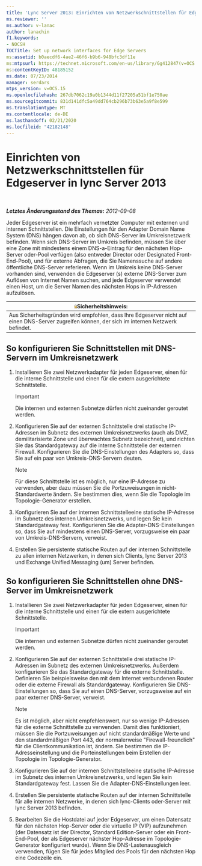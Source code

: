 ```yaml
---
title: 'Lync Server 2013: Einrichten von Netzwerkschnittstellen für Edgeserver'
ms.reviewer: ''
ms.author: v-lanac
author: lanachin
f1.keywords:
- NOCSH
TOCTitle: Set up network interfaces for Edge Servers
ms:assetid: b0aecdf6-4ae2-46f6-b9b6-948bfc3df11e
ms:mtpsurl: https://technet.microsoft.com/en-us/library/Gg412847(v=OCS.15)
ms:contentKeyID: 48185152
ms.date: 07/23/2014
manager: serdars
mtps_version: v=OCS.15
ms.openlocfilehash: 267db7062c19a0b1344d11f27205a51bf1e750ae
ms.sourcegitcommit: 831d141dfc5a49dd764cb296b73b63e5a9f8e599
ms.translationtype: MT
ms.contentlocale: de-DE
ms.lasthandoff: 02/21/2020
ms.locfileid: "42182148"
---
```

<div data-xmlns="http://www.w3.org/1999/xhtml">

<div class="topic" data-xmlns="http://www.w3.org/1999/xhtml" data-msxsl="urn:schemas-microsoft-com:xslt" data-cs="https://msdn.microsoft.com/">

<div data-asp="https://msdn2.microsoft.com/asp">

# <a name="set-up-network-interfaces-for-edge-servers-in-lync-server-2013"></a>Einrichten von Netzwerkschnittstellen für Edgeserver in lync Server 2013

</div>

<div id="mainSection">

<div id="mainBody">

<span> </span>

_**Letztes Änderungsstand des Themas:** 2012-09-08_

Jeder Edgeserver ist ein mehrfach vernetzter Computer mit externen und internen Schnittstellen. Die Einstellungen für den Adapter Domain Name System (DNS) hängen davon ab, ob sich DNS-Server im Umkreisnetzwerk befinden. Wenn sich DNS-Server im Umkreis befinden, müssen Sie über eine Zone mit mindestens einem DNS-a-Eintrag für den nächsten Hop-Server oder-Pool verfügen (also entweder Director oder Designated Front-End-Pool), und für externe Abfragen, die Sie Namenssuche auf andere öffentliche DNS-Server referieren. Wenn im Umkreis keine DNS-Server vorhanden sind, verwenden die Edgeserver (s) externe DNS-Server zum Auflösen von Internet Namen suchen, und jede Edgeserver verwendet einen Host, um die Server Namen des nächsten Hops in IP-Adressen aufzulösen.

<div>

<table>
<thead>
<tr class="header">
<th><img src="images/Gg398321.security(OCS.15).gif" title="Sicherheits" alt="security" />Sicherheitshinweis:</th>
</tr>
</thead>
<tbody>
<tr class="odd">
<td>Aus Sicherheitsgründen wird empfohlen, dass Ihre Edgeserver nicht auf einen DNS-Server zugreifen können, der sich im internen Netzwerk befindet.</td>
</tr>
</tbody>
</table>


</div>

<div>

## <a name="to-configure-interfaces-with-dns-servers-in-the-perimeter-network"></a>So konfigurieren Sie Schnittstellen mit DNS-Servern im Umkreisnetzwerk

1.  Installieren Sie zwei Netzwerkadapter für jeden Edgeserver, einen für die interne Schnittstelle und einen für die extern ausgerichtete Schnittstelle.
    
    <div>
    

    > [!IMPORTANT]  
    > Die internen und externen Subnetze dürfen nicht zueinander geroutet werden.

    
    </div>

2.  Konfigurieren Sie auf der externen Schnittstelle drei statische IP-Adressen im Subnetz des externen Umkreisnetzwerks (auch als DMZ, demilitarisierte Zone und überwachtes Subnetz bezeichnet), und richten Sie das Standardgateway auf die interne Schnittstelle der externen Firewall. Konfigurieren Sie die DNS-Einstellungen des Adapters so, dass Sie auf ein paar von Umkreis-DNS-Servern deuten.
    
    <div>
    

    > [!NOTE]  
    > Für diese Schnittstelle ist es möglich, nur eine IP-Adresse zu verwenden, aber dazu müssen Sie die Portzuweisungen in nicht-Standardwerte ändern. Sie bestimmen dies, wenn Sie die Topologie im Topologie-Generator erstellen.

    
    </div>

3.  Konfigurieren Sie auf der internen Schnittstelleeine statische IP-Adresse im Subnetz des internen Umkreisnetzwerks, und legen Sie kein Standardgateway fest. Konfigurieren Sie die Adapter-DNS-Einstellungen so, dass Sie auf mindestens einen DNS-Server, vorzugsweise ein paar von Umkreis-DNS-Servern, verweist.

4.  Erstellen Sie persistente statische Routen auf der internen Schnittstelle zu allen internen Netzwerken, in denen sich Clients, lync Server 2013 und Exchange Unified Messaging (um) Server befinden.

</div>

<div>

## <a name="to-configure-interfaces-without-dns-servers-in-the-perimeter-network"></a>So konfigurieren Sie Schnittstellen ohne DNS-Server im Umkreisnetzwerk

1.  Installieren Sie zwei Netzwerkadapter für jeden Edgeserver, einen für die interne Schnittstelle und einen für die extern ausgerichtete Schnittstelle.
    
    <div>
    

    > [!IMPORTANT]  
    > Die internen und externen Subnetze dürfen nicht zueinander geroutet werden.

    
    </div>

2.  Konfigurieren Sie auf der externen Schnittstelle drei statische IP-Adressen im Subnetz des externen Umkreisnetzwerks. Außerdem konfigurieren Sie das Standardgateway für die externe Schnittstelle. Definieren Sie beispielsweise den mit dem Internet verbundenen Router oder die externe Firewall als Standardgateway. Konfigurieren Sie DNS-Einstellungen so, dass Sie auf einen DNS-Server, vorzugsweise auf ein paar externer DNS-Server, verweist.
    
    <div>
    

    > [!NOTE]  
    > Es ist möglich, aber nicht empfehlenswert, nur so wenige IP-Adressen für die externe Schnittstelle zu verwenden. Damit dies funktioniert, müssen Sie die Portzuweisungen auf nicht standardmäßige Werte und den standardmäßigen Port 443, der normalerweise "Firewall-freundlich" für die Clientkommunikation ist, ändern. Sie bestimmen die IP-Adresseinstellung und die Porteinstellungen beim Erstellen der Topologie im Topologie-Generator.

    
    </div>

3.  Konfigurieren Sie auf der internen Schnittstelleeine statische IP-Adresse im Subnetz des internen Umkreisnetzwerks, und legen Sie kein Standardgateway fest. Lassen Sie die Adapter-DNS-Einstellungen leer.

4.  Erstellen Sie persistente statische Routen auf der internen Schnittstelle für alle internen Netzwerke, in denen sich lync-Clients oder-Server mit lync Server 2013 befinden.

5.  Bearbeiten Sie die Hostdatei auf jeder Edgeserver, um einen Datensatz für den nächsten Hop-Server oder die virtuelle IP (VIP) aufzunehmen (der Datensatz ist der Director, Standard Edition-Server oder ein Front-End-Pool, der als Edgeserver nächster Hop-Adresse im Topologie-Generator konfiguriert wurde). Wenn Sie DNS-Lastenausgleich verwenden, fügen Sie für jedes Mitglied des Pools für den nächsten Hop eine Codezeile ein.

</div>

</div>

<span> </span>

</div>

</div>

</div>

